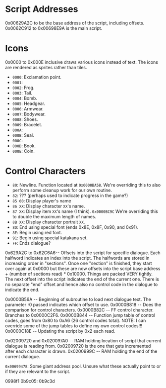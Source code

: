 Script Addresses
=======
0x00629A2C to be the base address of the script, including offsets.
0x0062C912 to 0x00698E9A is the main script.

Icons
=====
0x0000 to 0x000E inclusive draws various icons instead of text. The icons are
rendered as sprites rather than tiles.
* `0000`: Exclamation point.
* `0001`:
* `0002`: Frog.
* `0003`: Tail.
* `0004`: Bomb.
* `0005`: Headgear.
* `0006`: Armwear.
* `0007`: Bodywear.
* `0008`: Shoes.
* `0009`: Bracelet.
* `000A`:
* `000B`: Seal.
* `000C`:
* `000D`: Book.
* `000E`: Coin.

Control Characters
==================
* `80`: Newline. Function located at `0x0000BA58`. We're overriding this to also perform some cleanup work for our own routine.
* `82`: ??? (perhaps used to indicate progress in the game?)
* `85 00`: Display player's name
* `86 XX`: Display character `XX`'s name.
* `87 XX`: Display item `XX`'s name (I think). `0x0000BC9C` We're overriding this to double the maximum length of names.
* `8B XX`: Display character portrait `XX`.
* `8D`: End using special font (ends 0x8E, 0x8F, 0x90, and 0x91).
* `8E`: Begin using red font.
* `91`: Begin using special katakana set.
* `FF`: Ends dialogue?

0x629A2C to 0x62C6A6-- Offsets into the script for specific dialogue. Each halfword indicates an index into the script. The halfwords are stored in increasing order in "sections". Once one "section" is finished, they start over again at 0x0000 but these are now offsets into the script base address + (number of sections read) * 0x10000. Things are packed VERY tightly. The next offset into the script indicates the end of the current one. There is no separate "end" offset and hence also no control code in the dialogue to indicate the end.


0x0000B56A -- Beginning of subroutine to load next dialogue text. The parameter r0 passed indicates which offset to use.
0x0000B818 -- Does the comparison for control characters.
  0x0000B82C -- FF control character. Branches to 0x0000C2F6.
  0x0000B844 -- Function jump table of control codes, goes from 0x80 to 0xA6 (26 control codes total).
  NOTE: I can override some of the jump tables to define my own control codes!!!
0x0000C18E -- Updating the script by 0x2 each read.

0x02009720 and 0x020097A0 -- RAM holding location of script that current dialogue is reading from. 0x02009720 is the one that gets incremented after each character is drawn.
0x0200999C -- RAM holding the end of the current dialogue.

`0x00699478`: Some giant address pool. Unsure what these actually point to or
if they are relevant to the script.

0998f1
0b9c05:
0b9c3d
